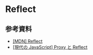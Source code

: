 # Reflect

## 参考資料

- [[MDN] Reflect](https://developer.mozilla.org/ja/docs/Web/JavaScript/Reference/Global_Objects/Reflect)
- [[現代の JavaScript] Proxy と Reflect](https://ja.javascript.info/proxy)
